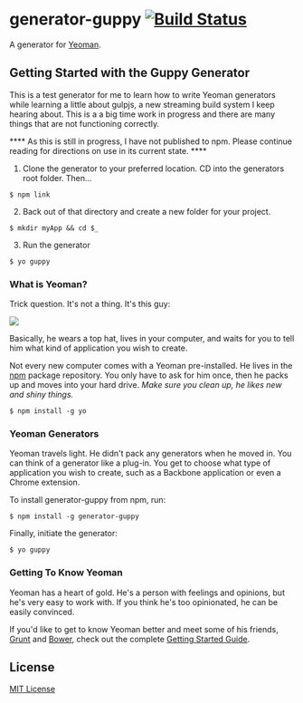 # generator-guppy [![Build Status](https://secure.travis-ci.org/chrisjordanme/generator-guppy.png?branch=master)](https://travis-ci.org/chrisjordanme/generator-guppy)

A generator for [Yeoman](http://yeoman.io).


## Getting Started with the Guppy Generator

This is a test generator for me to learn how to write Yeoman generators while learning a little about gulpjs, a new streaming build system I keep hearing about. This is a
a big time work in progress and there are many things that are not functioning correctly.

**** As this is still in progress, I have not published to npm. Please continue reading for directions on use in its current state. ****

1) Clone the generator to your preferred location. CD into the generators root folder. Then...

```
$ npm link
```

2) Back out of that directory and create a new folder for your project.

```
$ mkdir myApp && cd $_
```
3) Run the generator
```
$ yo guppy
```

### What is Yeoman?

Trick question. It's not a thing. It's this guy:

![](http://i.imgur.com/JHaAlBJ.png)

Basically, he wears a top hat, lives in your computer, and waits for you to tell him what kind of application you wish to create.

Not every new computer comes with a Yeoman pre-installed. He lives in the [npm](https://npmjs.org) package repository. You only have to ask for him once, then he packs up and moves into your hard drive. *Make sure you clean up, he likes new and shiny things.*

```
$ npm install -g yo
```

### Yeoman Generators

Yeoman travels light. He didn't pack any generators when he moved in. You can think of a generator like a plug-in. You get to choose what type of application you wish to create, such as a Backbone application or even a Chrome extension.

To install generator-guppy from npm, run:

```
$ npm install -g generator-guppy
```

Finally, initiate the generator:

```
$ yo guppy
```

### Getting To Know Yeoman

Yeoman has a heart of gold. He's a person with feelings and opinions, but he's very easy to work with. If you think he's too opinionated, he can be easily convinced.

If you'd like to get to know Yeoman better and meet some of his friends, [Grunt](http://gruntjs.com) and [Bower](http://bower.io), check out the complete [Getting Started Guide](https://github.com/yeoman/yeoman/wiki/Getting-Started).


## License

[MIT License](http://en.wikipedia.org/wiki/MIT_License)
